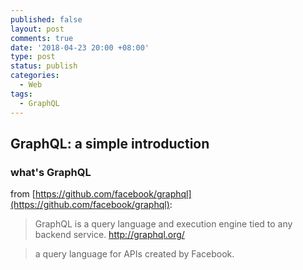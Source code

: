 ```yaml
---
published: false
layout: post
comments: true
date: '2018-04-23 20:00 +08:00'
type: post
status: publish
categories:
  - Web
tags:
  - GraphQL
---
```

## GraphQL: a simple introduction

### what's GraphQL

from [https://github.com/facebook/graphql](https://github.com/facebook/graphql): 

> GraphQL is a query language and execution engine tied to any backend service. http://graphql.org/ 

> a query language for APIs created by Facebook.



